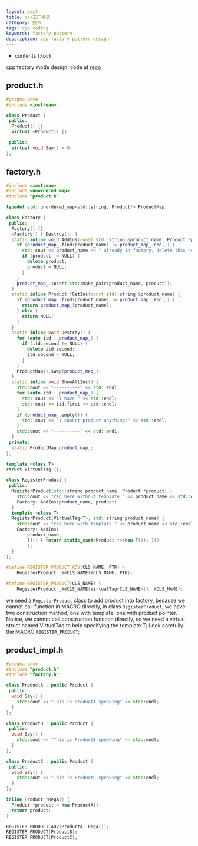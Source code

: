 ```yaml
---
layout: post
title: c++工厂模式
category: 技术
tags: cpp coding
keywords: factory-pattern
description: cpp factory pattern design
---
```

* contents
{:toc}

cpp factory mode design, code at [repo](https://github.com/ygao12/experiments/tree/master/cpp/factory_demo)



## product.h
``` cpp
#pragma once
#include <iostream>

class Product {
 public:
  Product() {}
  virtual ~Product() {}

 public:
  virtual void Say() = 0;
};
```

## factory.h
``` cpp
#include <iostream>
#include <unordered_map>
#include "product.h"

typedef std::unordered_map<std::string, Product*> ProductMap;

class Factory {
 public:
  Factory() {}
  ~Factory() { Destroy(); }
  static inline void AddIns(const std::string &product_name, Product *product) {
    if (product_map_.find(product_name) != product_map_.end()) {
      std::cout << product_name << " already in factory, delete this new one" << std::endl;
      if (product != NULL) {
        delete product;
        product = NULL;
      }
    }
    product_map_.insert(std::make_pair(product_name, product));
  }
  static inline Product *GetIns(const std::string &product_name) {
    if (product_map_.find(product_name) != product_map_.end()) {
      return product_map_[product_name];
    } else {
      return NULL;
    }
  }
  static inline void Destroy() {
    for (auto itd : product_map_) {
      if (itd.second != NULL) {
        delete itd.second;
        itd.second = NULL;
      }
    }
    ProductMap().swap(product_map_);
  }
  static inline void ShowAllIns() {
    std::cout << "----------" << std::endl;
    for (auto itd : product_map_) {
      std::cout << "I have " << std::endl;
      std::cout << itd.first << std::endl;
    }
    if (product_map_.empty()) {
      std::cout << "I cannot product anything!" << std::endl;
    }
    std::cout << "----------" << std::endl;
  }
 private:
  static ProductMap product_map_;
};

template <class T>
struct VirtualTag {};

class RegisterProduct {
 public:
  RegisterProduct(std::string product_name, Product *product) {
    std::cout << "reg here without template " << product_name << std::endl;
    Factory::AddIns(product_name, product);
  }
  template <class T>
  RegisterProduct(VirtualTag<T>, std::string product_name) {
    std::cout << "reg here with template " << product_name << std::endl;
    Factory::AddIns(
        product_name,
        []() { return static_cast<Product *>(new T()); }()
        );
  }
};

#define REGISTER_PRODUCT_ADV(CLS_NAME, PTR) \
    RegisterProduct _##CLS_NAME(#CLS_NAME, PTR);

#define REGISTER_PRODUCT(CLS_NAME) \
    RegisterProduct _##CLS_NAME(VirtualTag<CLS_NAME>(), #CLS_NAME);
```
we need a `RegisterProduct` class to add product into factory, because we cannot call function in MACRO directly,
in class `RegisterProduct`, we have two construction method, one with template, one with product pointer.
Notice, we cannot call construction function directly, so we need a virtual struct named VirtualTag to help specifying
the template T; Look carefully the MACRO `REGISTER_PRODUCT`;

## product_impl.h
``` cpp
#pragma once
#include "product.h"
#include "factory.h"

class ProductA : public Product {
 public:
  void Say() {
    std::cout << "This is ProductA speaking" << std::endl;
  }
};

class ProductB : public Product {
 public:
  void Say() {
    std::cout << "This is ProductB speaking" << std::endl;
  }
};

class ProductC : public Product {
 public:
  void Say() {
    std::cout << "This is ProductC speaking" << std::endl;
  }
};

inline Product *RegA() {
  Product *product = new ProductA();
  return product;
}

REGISTER_PRODUCT_ADV(ProductA, RegA());
REGISTER_PRODUCT(ProductB);
REGISTER_PRODUCT(ProductC);
```
